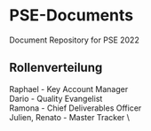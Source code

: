 # PSE-Documents
Document Repository for PSE 2022

## Rollenverteilung
Raphael - Key Account Manager \
Dario - Quality Evangelist \
Ramona - Chief Deliverables Officer \
Julien, Renato - Master Tracker \

